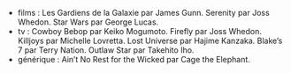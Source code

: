 - films : Les Gardiens de la Galaxie par James Gunn. Serenity par Joss Whedon. Star Wars par George Lucas.
- tv : Cowboy Bebop par Keiko Mogumoto. Firefly par Joss Whedon. Killjoys par Michelle Lovretta. Lost Universe par Hajime Kanzaka. Blake’s 7 par Terry Nation. Outlaw Star par Takehito Iho.
- générique : Ain’t No Rest for the Wicked par Cage the Elephant.